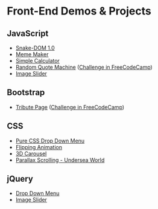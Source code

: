 # Front-End Demos & Projects

## JavaScript
- [Snake-DOM 1.0](http://codepen.io/yidaoJ/full/qrqWVx/)
- [Meme Maker](https://yidaoj.github.io/demos/canvas/MemeMaker.html)
- [Simple Calculator](http://codepen.io/yidaoJ/full/EWNYvX/)
- [Random Quote Machine](http://codepen.io/yidaoJ/full/NpNeLK/) ([Challenge in FreeCodeCamp](https://www.freecodecamp.com/challenges/build-a-random-quote-machine))
- [Image Slider](http://codepen.io/yidaoJ/full/vxRYvY/)
## Bootstrap
- [Tribute Page](http://codepen.io/yidaoJ/full/ZBVMwK/) ([Challenge in FreeCodeCamp](https://www.freecodecamp.com/challenges/build-a-tribute-page))

## CSS
- [Pure CSS Drop Down Menu](http://codepen.io/yidaoJ/full/pepdbd/)
- [Flipping Animation](http://codepen.io/yidaoJ/full/JNoXWL/)
- [3D Carousel](http://codepen.io/yidaoJ/full/rmaQqo/)
- [Parallax Scrolling - Undersea World](https://codepen.io/yidaoJ/full/aWJBJE/)

## jQuery
- [Drop Down Menu](http://codepen.io/yidaoJ/full/jBYdKq/)
- [Image Slider](http://codepen.io/yidaoJ/full/yMZVBL/)
